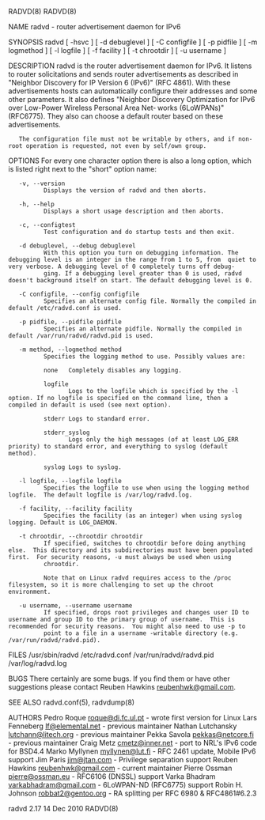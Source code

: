 RADVD(8)                                                                                                                                                                                             RADVD(8)



NAME
       radvd - router advertisement daemon for IPv6

SYNOPSIS
       radvd [ -hsvc ] [ -d debuglevel ] [ -C configfile ] [ -p pidfile ] [ -m logmethod ] [ -l logfile ] [ -f facility ] [ -t chrootdir ] [ -u username ]


DESCRIPTION
       radvd  is  the router advertisement daemon for IPv6. It listens to router solicitations and sends router advertisements as described in "Neighbor Discovery for IP Version 6 (IPv6)" (RFC 4861).  With
       these advertisements hosts can automatically configure their addresses and some other parameters. It also defines "Neighbor Discovery Optimization for IPv6 over Low-Power Wireless Personal Area Net‐
       works (6LoWPANs)" (RFC6775).  They also can choose a default router based on these advertisements.

       The configuration file must not be writable by others, and if non-root operation is requested, not even by self/own group.


OPTIONS
       For every one character option there is also a long option, which is listed right next to the "short" option name:


       -v, --version
              Displays the version of radvd and then aborts.

       -h, --help
              Displays a short usage description and then aborts.

       -c, --configtest
              Test configuration and do startup tests and then exit.

       -d debuglevel, --debug debuglevel
              With this option you turn on debugging information. The debugging level is an integer in the range from 1 to 5, from  quiet to very verbose. A debugging level of 0 completely turns off debug‐
              ging. If a debugging level greater than 0 is used, radvd doesn't background itself on start. The default debugging level is 0.

       -C configfile, --config configfile
              Specifies an alternate config file. Normally the compiled in default /etc/radvd.conf is used.

       -p pidfile, --pidfile pidfile
              Specifies an alternate pidfile. Normally the compiled in default /var/run/radvd/radvd.pid is used.

       -m method, --logmethod method
              Specifies the logging method to use. Possibly values are:

              none   Completely disables any logging.

              logfile
                     Logs to the logfile which is specified by the -l option. If no logfile is specified on the command line, then a compiled in default is used (see next option).

              stderr Logs to standard error.

              stderr_syslog
                     Logs only the high messages (of at least LOG_ERR priority) to standard error, and everything to syslog (default method).

              syslog Logs to syslog.

       -l logfile, --logfile logfile
              Specifies the logfile to use when using the logging method logfile.  The default logfile is /var/log/radvd.log.

       -f facility, --facility facility
              Specifies the facility (as an integer) when using syslog logging. Default is LOG_DAEMON.

       -t chrootdir, --chrootdir chrootdir
              If specified, switches to chrootdir before doing anything else.  This directory and its subdirectories must have been populated first.  For security reasons, -u must always be used when using
              chrootdir.

              Note that on Linux radvd requires access to the /proc filesystem, so it is more challenging to set up the chroot environment.

       -u username, --username username
              If specified, drops root privileges and changes user ID to username and group ID to the primary group of username.  This is recommended for security reasons.  You might also need to use -p to
              point to a file in a username -writable directory (e.g. /var/run/radvd/radvd.pid).

FILES
       /usr/sbin/radvd
       /etc/radvd.conf
       /var/run/radvd/radvd.pid
       /var/log/radvd.log

BUGS
       There certainly are some bugs. If you find them or have other suggestions please contact Reuben Hawkins <reubenhwk@gmail.com>.


SEE ALSO
       radvd.conf(5), radvdump(8)

AUTHORS
       Pedro Roque    <roque@di.fc.ul.pt> - wrote first version for Linux
       Lars Fenneberg <lf@elemental.net>  - previous maintainer
       Nathan Lutchansky   <lutchann@litech.org>    - previous maintainer
       Pekka Savola   <pekkas@netcore.fi>     - previous maintainer
       Craig Metz     <cmetz@inner.net>   - port to NRL's IPv6 code for BSD4.4
       Marko Myllynen <myllynen@lut.fi>   - RFC 2461 update, Mobile IPv6 support
       Jim Paris <jim@jtan.com>      - Privilege separation support
       Reuben Hawkins  <reubenhwk@gmail.com>   - current maintainer
       Pierre Ossman   <pierre@ossman.eu>      - RFC6106 (DNSSL) support
       Varka Bhadram  <varkabhadram@gmail.com> - 6LoWPAN-ND (RFC6775) support
       Robin H. Johnson    <robbat2@gentoo.org>     - RA splitting per RFC 6980 & RFC4861#6.2.3



radvd 2.17                                                                                       14 Dec 2010                                                                                         RADVD(8)
